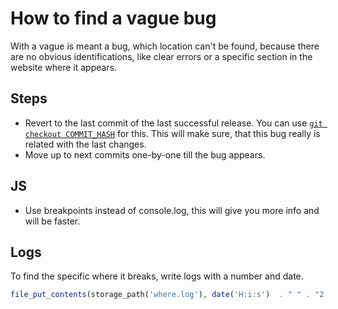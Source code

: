 # How to find a vague bug

With a vague is meant a bug, which location can't be found, because there are no obvious identifications, like clear errors or a specific section in the website where it appears.

## Steps

* Revert to the last commit of the last successful release. You can use [`git checkout COMMIT_HASH`](https://github.com/janis-rullis/dev/blob/master/git/Git-commit-history.md#revert-to-a-specific-commit) for this. This will make sure, that this bug really is related with the last changes.
* Move up to next commits one-by-one till the bug appears.

## JS

* Use breakpoints instead of console.log, this will give you more info and will be faster.

## Logs

To find the specific where it breaks, write logs with a number and date.

```php
file_put_contents(storage_path('where.log'), date('H:i:s')  . " " . "2 \n", FILE_APPEND);
```

